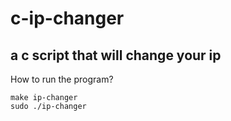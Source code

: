 # c-ip-changer
a c script that will change your ip
-------
How to run the program?
```
make ip-changer
sudo ./ip-changer
```
